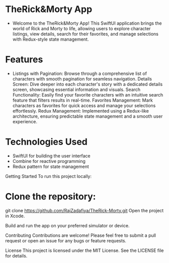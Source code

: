 # TheRick&Morty App
- Welcome to the TheRick&Morty App! This SwiftUI application brings the world of Rick and Morty to life, allowing users to explore character listings, view details, search for their favorites, and manage selections with Redux-style state management.

# Features
- Listings with Pagination: Browse through a comprehensive list of characters with smooth pagination for seamless navigation.
Details Screen: Dive deeper into each character's story with a dedicated details screen, showcasing essential information and visuals.
Search Functionality: Easily find your favorite characters with an intuitive search feature that filters results in real-time.
Favorites Management: Mark characters as favorites for quick access and manage your selections effortlessly.
Redux Management: Implemented using a Redux-like architecture, ensuring predictable state management and a smooth user experience.

# Technologies Used
- SwiftUI for building the user interface
- Combine for reactive programming
- Redux pattern for state management

  
Getting Started
To run this project locally:

# Clone the repository:

git clone https://github.com/RajZadafiya/TheRick-Morty.git
Open the project in Xcode.

Build and run the app on your preferred simulator or device.

Contributing
Contributions are welcome! Please feel free to submit a pull request or open an issue for any bugs or feature requests.

License
This project is licensed under the MIT License. See the LICENSE file for details.
